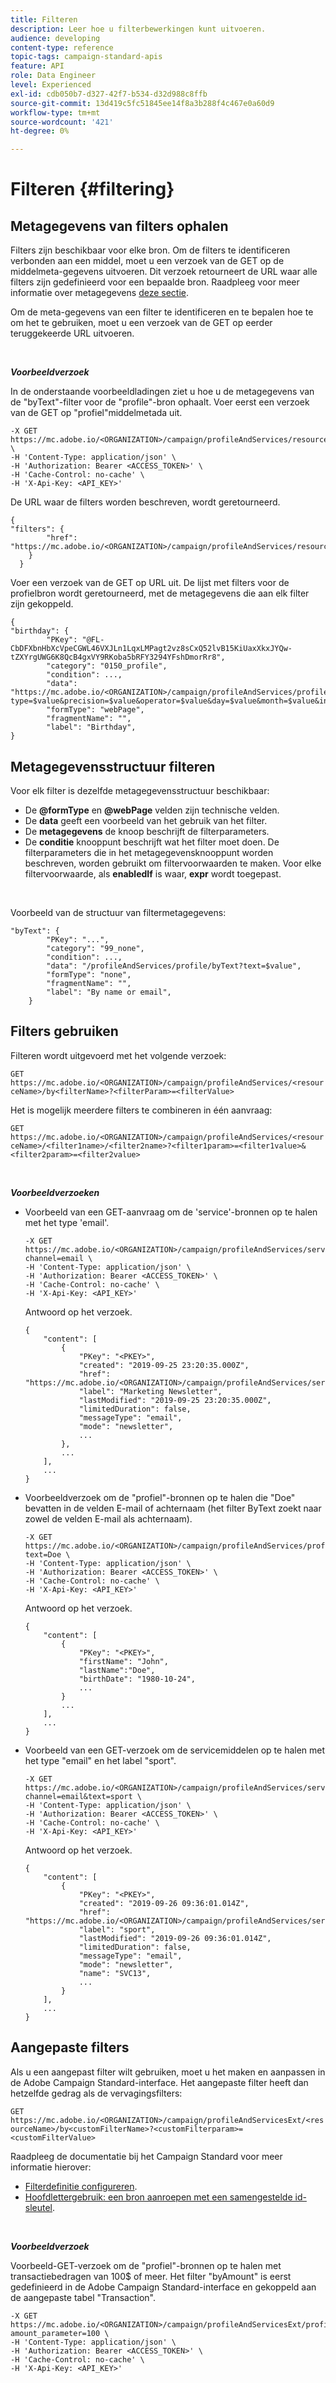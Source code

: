 ```yaml
---
title: Filteren
description: Leer hoe u filterbewerkingen kunt uitvoeren.
audience: developing
content-type: reference
topic-tags: campaign-standard-apis
feature: API
role: Data Engineer
level: Experienced
exl-id: cdb050b7-d327-42f7-b534-d32d988c8ffb
source-git-commit: 13d419c5fc51845ee14f8a3b288f4c467e0a60d9
workflow-type: tm+mt
source-wordcount: '421'
ht-degree: 0%

---
```


# Filteren {#filtering}

## Metagegevens van filters ophalen

Filters zijn beschikbaar voor elke bron. Om de filters te identificeren verbonden aan een middel, moet u een verzoek van de GET op de middelmeta-gegevens uitvoeren. Dit verzoek retourneert de URL waar alle filters zijn gedefinieerd voor een bepaalde bron. Raadpleeg voor meer informatie over metagegevens [deze sectie](../../api/using/metadata-mechanism.md).

Om de meta-gegevens van een filter te identificeren en te bepalen hoe te om het te gebruiken, moet u een verzoek van de GET op eerder teruggekeerde URL uitvoeren.

<br/>

***Voorbeeldverzoek***

In de onderstaande voorbeeldladingen ziet u hoe u de metagegevens van de &quot;byText&quot;-filter voor de &quot;profile&quot;-bron ophaalt. Voer eerst een verzoek van de GET op &quot;profiel&quot;middelmetada uit.

```
-X GET https://mc.adobe.io/<ORGANIZATION>/campaign/profileAndServices/resourceType/profile \
-H 'Content-Type: application/json' \
-H 'Authorization: Bearer <ACCESS_TOKEN>' \
-H 'Cache-Control: no-cache' \
-H 'X-Api-Key: <API_KEY>'
```

De URL waar de filters worden beschreven, wordt geretourneerd.

```
{
"filters": {
        "href": "https://mc.adobe.io/<ORGANIZATION>/campaign/profileAndServices/resourceType/<PKEY>/filters/"
    }
  }
```

Voer een verzoek van de GET op URL uit. De lijst met filters voor de profielbron wordt geretourneerd, met de metagegevens die aan elk filter zijn gekoppeld.

```
{
"birthday": {
        "PKey": "@FL-CbDFXbnHbXcVpeCGWL46VXJLn1LqxLMPagt2vz8sCxQ52lvB15KiUaxXkxJYQw-tZXYrgUWG6K8QcB4gxVY9RKoba5bRFY3294YFshDmorRr8",
        "category": "0150_profile",
        "condition": ...,
        "data": "https://mc.adobe.io/<ORGANIZATION>/campaign/profileAndServices/profile/birthday?type=$value&precision=$value&operator=$value&day=$value&month=$value&includeStart=$value&endDay=$value&endMonth=$value&includeEnd=$value&relativeValue=$value&nextUnitsValue=$value&previousUnitsValue=$value",
        "formType": "webPage",
        "fragmentName": "",
        "label": "Birthday",
}
```

## Metagegevensstructuur filteren

Voor elk filter is dezelfde metagegevensstructuur beschikbaar:

* De **@formType** en **@webPage** velden zijn technische velden.
* De **data** geeft een voorbeeld van het gebruik van het filter.
* De **metagegevens** de knoop beschrijft de filterparameters.
* De **conditie** knooppunt beschrijft wat het filter moet doen. De filterparameters die in het metagegevensknooppunt worden beschreven, worden gebruikt om filtervoorwaarden te maken. Voor elke filtervoorwaarde, als **enabledIf** is waar, **expr** wordt toegepast.

<br/>

Voorbeeld van de structuur van filtermetagegevens:

```
"byText": {
        "PKey": "...",
        "category": "99_none",
        "condition": ...,
        "data": "/profileAndServices/profile/byText?text=$value",
        "formType": "none",
        "fragmentName": "",
        "label": "By name or email",
    }
```

## Filters gebruiken

Filteren wordt uitgevoerd met het volgende verzoek:

`GET https://mc.adobe.io/<ORGANIZATION>/campaign/profileAndServices/<resourceName>/by<filterName>?<filterParam>=<filterValue>`

Het is mogelijk meerdere filters te combineren in één aanvraag:

`GET https://mc.adobe.io/<ORGANIZATION>/campaign/profileAndServices/<resourceName>/<filter1name>/<filter2name>?<filter1param>=<filter1value>&<filter2param>=<filter2value>`

<br/>

***Voorbeeldverzoeken***

* Voorbeeld van een GET-aanvraag om de &#39;service&#39;-bronnen op te halen met het type &#39;email&#39;.

  ```
  -X GET https://mc.adobe.io/<ORGANIZATION>/campaign/profileAndServices/service/byChannel?channel=email \
  -H 'Content-Type: application/json' \
  -H 'Authorization: Bearer <ACCESS_TOKEN>' \
  -H 'Cache-Control: no-cache' \
  -H 'X-Api-Key: <API_KEY>'
  ```

  Antwoord op het verzoek.

  ```
  {
      "content": [
          {
              "PKey": "<PKEY>",
              "created": "2019-09-25 23:20:35.000Z",
              "href": "https://mc.adobe.io/<ORGANIZATION>/campaign/profileAndServices/service/@I_FIiDush4OQPc0mbOVR9USoh36Tt5CsD35lATvQjdWlXrYc0lFkvle2XIwZUbD8GqTVvSp8AfWFUvjkGMe1fPe5nok",
              "label": "Marketing Newsletter",
              "lastModified": "2019-09-25 23:20:35.000Z",
              "limitedDuration": false,
              "messageType": "email",
              "mode": "newsletter",
              ...
          },
          ...
      ],
      ...
  }
  ```

* Voorbeeldverzoek om de &quot;profiel&quot;-bronnen op te halen die &quot;Doe&quot; bevatten in de velden E-mail of achternaam (het filter ByText zoekt naar zowel de velden E-mail als achternaam).

  ```
  -X GET https://mc.adobe.io/<ORGANIZATION>/campaign/profileAndServices/profile/byText?text=Doe \
  -H 'Content-Type: application/json' \
  -H 'Authorization: Bearer <ACCESS_TOKEN>' \
  -H 'Cache-Control: no-cache' \
  -H 'X-Api-Key: <API_KEY>'
  ```

  Antwoord op het verzoek.

  ```
  {
      "content": [
          {
              "PKey": "<PKEY>",
              "firstName": "John",
              "lastName":"Doe",
              "birthDate": "1980-10-24",
              ...
          }
          ...
      ],
      ...
  }
  ```

* Voorbeeld van een GET-verzoek om de servicemiddelen op te halen met het type &quot;email&quot; en het label &quot;sport&quot;.

  ```
  -X GET https://mc.adobe.io/<ORGANIZATION>/campaign/profileAndServices/service/byChannel/byText?channel=email&text=sport \
  -H 'Content-Type: application/json' \
  -H 'Authorization: Bearer <ACCESS_TOKEN>' \
  -H 'Cache-Control: no-cache' \
  -H 'X-Api-Key: <API_KEY>'
  ```

  Antwoord op het verzoek.

  ```
  {
      "content": [
          {
              "PKey": "<PKEY>",
              "created": "2019-09-26 09:36:01.014Z",
              "href": "https://mc.adobe.io/<ORGANIZATION>/campaign/profileAndServices/service/<PKEY>",
              "label": "sport",
              "lastModified": "2019-09-26 09:36:01.014Z",
              "limitedDuration": false,
              "messageType": "email",
              "mode": "newsletter",
              "name": "SVC13",
              ...
          }
      ],
      ...
  }
  ```

## Aangepaste filters

Als u een aangepast filter wilt gebruiken, moet u het maken en aanpassen in de Adobe Campaign Standard-interface. Het aangepaste filter heeft dan hetzelfde gedrag als de vervagingsfilters:

`GET https://mc.adobe.io/<ORGANIZATION>/campaign/profileAndServicesExt/<resourceName>/by<customFilterName>?<customFilterparam>=<customFilterValue>`

Raadpleeg de documentatie bij het Campaign Standard voor meer informatie hierover:

* [Filterdefinitie configureren](https://helpx.adobe.com/campaign/standard/developing/using/configuring-filter-definition.html).
* [Hoofdlettergebruik: een bron aanroepen met een samengestelde id-sleutel](https://experienceleague.adobe.com/docs/campaign-standard/using/developing/adding-or-extending-a-resource/uc-calling-resource-id-key.html).

<br/>

***Voorbeeldverzoek***

Voorbeeld-GET-verzoek om de &quot;profiel&quot;-bronnen op te halen met transactiebedragen van 100$ of meer. Het filter &quot;byAmount&quot; is eerst gedefinieerd in de Adobe Campaign Standard-interface en gekoppeld aan de aangepaste tabel &quot;Transaction&quot;.

```
-X GET https://mc.adobe.io/<ORGANIZATION>/campaign/profileAndServicesExt/profile/byAmount?amount_parameter=100 \
-H 'Content-Type: application/json' \
-H 'Authorization: Bearer <ACCESS_TOKEN>' \
-H 'Cache-Control: no-cache' \
-H 'X-Api-Key: <API_KEY>'
```

<!--
Response to the request.

```

{
    "content": [
        {
            "PKey": "<PKEY>",
            "builtIn": false,
            "created": "2019-09-26 09:36:01.014Z",
            "desc": "",
            "end": "",
            "href": "https://mc.adobe.io/<ORGANIZATION>/campaign/profileAndServices/profile/<PKEY>",
            ...
        }
    ],
}

```

-->

<!-- exemple à vérifier de bout en bout-->

<!--+category = query editor
privacy ?
displayFOrmat ?
pour faire un POST sur une enum, il faut lui passer le @name décrit dans le noeud values, chaque @name a une correspondance en format = au format définit par le resType
-->





<!--
 if link ou collection.* resName +
* resTarget tout ca, ca va ensemble : le système de lien, resTarget va donner la ressource targetée par le lien. type
resType = type technique (long..) resType = link alors unbound='false' ou 'true'
If type = enumeration alors champ "values" rajouté et les valeurs sont dans values
pour faire un POST sur une enum, il faut lui passer le @name décrit dans le noeud values, chaque @name a une correspondance en format = au format définit par le resType
ail faut que la valeur poster soit conforme ,elle doit valider la dataPolicy . La dataPolicy peut soit controler la valeur (email invalide), soit transformé (cas du smartCase par exemple)
type dans les metadata = type de haut-niveau (nombre, text)
-->
